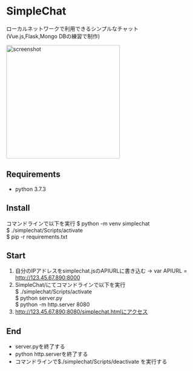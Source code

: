 # SimpleChat
ローカルネットワークで利用できるシンプルなチャット  
(Vue.js,Flask,Mongo DBの練習で制作)  
  
<img width="300" alt="screenshot" src="https://user-images.githubusercontent.com/56730772/72658208-0d399300-39f1-11ea-8089-db9bbdc78ecf.png">


## Requirements
* python 3.7.3

## Install
コマンドラインで以下を実行
$ python -m venv simplechat  
$ ./simplechat/Scripts/activate  
$ pip -r requirements.txt  

## Start
1. 自分のIPアドレスをsimplechat.jsのAPIURLに書き込む -> var APIURL = http://123.45.67.890:8000  
2. SimpleChat/にてコマンドラインで以下を実行  
$ ./simplechat/Scripts/activate  
$ python server.py  
$ python -m http.server 8080
3. http://123.45.67.890:8080/simplechat.htmlにアクセス  

## End
* server.pyを終了する
* python http.serverを終了する
* コマンドラインで$./simplechat/Scripts/deactivate を実行する
